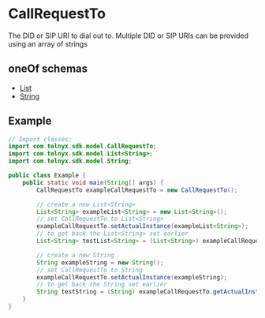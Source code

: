 

# CallRequestTo

The DID or SIP URI to dial out to. Multiple DID or SIP URIs can be provided using an array of strings

## oneOf schemas
* [List<String>](List<String>.md)
* [String](String.md)

## Example
```java
// Import classes:
import com.telnyx.sdk.model.CallRequestTo;
import com.telnyx.sdk.model.List<String>;
import com.telnyx.sdk.model.String;

public class Example {
    public static void main(String[] args) {
        CallRequestTo exampleCallRequestTo = new CallRequestTo();

        // create a new List<String>
        List<String> exampleList<String> = new List<String>();
        // set CallRequestTo to List<String>
        exampleCallRequestTo.setActualInstance(exampleList<String>);
        // to get back the List<String> set earlier
        List<String> testList<String> = (List<String>) exampleCallRequestTo.getActualInstance();

        // create a new String
        String exampleString = new String();
        // set CallRequestTo to String
        exampleCallRequestTo.setActualInstance(exampleString);
        // to get back the String set earlier
        String testString = (String) exampleCallRequestTo.getActualInstance();
    }
}
```


